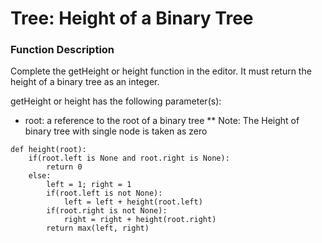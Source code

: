 # Tree: Height of a Binary Tree

### Function Description
Complete the getHeight or height function in the editor. It must return the height of a binary tree as an integer.

getHeight or height has the following parameter(s):
* root: a reference to the root of a binary tree
** Note: The Height of binary tree with single node is taken as zero

```
def height(root):
    if(root.left is None and root.right is None):
        return 0
    else:
        left = 1; right = 1
        if(root.left is not None):
            left = left + height(root.left)
        if(root.right is not None):
            right = right + height(root.right)
        return max(left, right)
```
